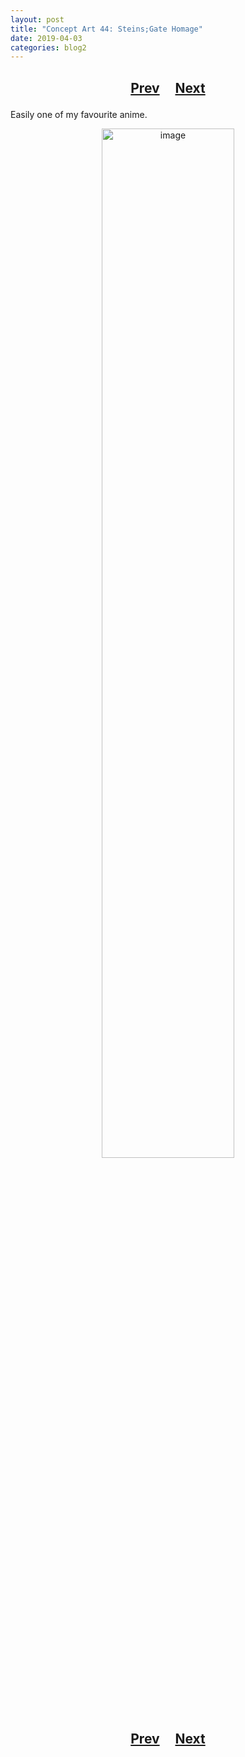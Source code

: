 ```yaml
---
layout: post
title: "Concept Art 44: Steins;Gate Homage"
date: 2019-04-03
categories: blog2
---
```


<h2>
  <p style="text-align:center;">
    <a href="/wingsofthechorus/archive/2019/03/30/conceptart43">Prev</a>
    &nbsp;&nbsp;&nbsp;
    <a href="/wingsofthechorus/archive/2019/04/06/conceptart45">Next</a>
  </p>
</h2>

Easily one of my favourite anime.

<p style="text-align:center;">
  <img src="/wingsofthechorus/images/conceptart/ca44.png" width="65%" alt="image"/>
</p>

<h2>
  <p style="text-align:center;">
    <a href="/wingsofthechorus/archive/2019/03/30/conceptart43">Prev</a>
    &nbsp;&nbsp;&nbsp;
    <a href="/wingsofthechorus/archive/2019/04/06/conceptart45">Next</a>
  </p>
</h2>
